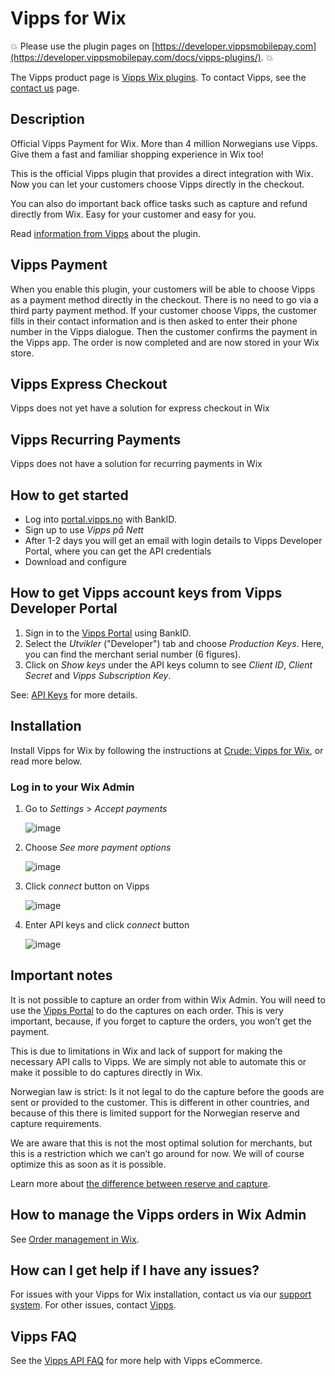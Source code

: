 # Vipps for Wix

<!-- START_COMMENT -->
💥 Please use the plugin pages on [https://developer.vippsmobilepay.com](https://developer.vippsmobilepay.com/docs/vipps-plugins/). 💥
<!-- END_COMMENT -->

The Vipps product page is [Vipps Wix plugins](https://www.vipps.no/produkter-og-tjenester/bedrift/ta-betalt-paa-nett/ta-betalt-paa-nett/Wix/).
To contact Vipps, see the [contact us](https://developer.vippsmobilepay.com/docs/vipps-developers/contact/) page.


## Description

Official Vipps Payment for Wix. More than 4 million Norwegians use Vipps. Give them a fast and familiar shopping experience in Wix too!

This is the official Vipps plugin that provides a direct integration with Wix. Now you can let your customers choose Vipps directly in the checkout.

You can also do important back office tasks such as capture and refund directly from Wix. Easy for your customer and easy for you.

Read [information from Vipps](https://www.vipps.no/produkter-og-tjenester/bedrift/ta-betalt-paa-nett/ta-betalt-paa-nett/Wix/) about the plugin.

## Vipps Payment

When you enable this plugin, your customers will be able to choose Vipps as a payment method directly in the checkout. There is no need to go via a third party payment method. If your customer choose Vipps, the customer fills in their contact information and is then asked to enter their phone number in the Vipps dialogue. Then the customer confirms the payment in the Vipps app. The order is now completed and are now stored in your Wix store.

## Vipps Express Checkout

Vipps does not yet have a solution for express checkout in Wix

## Vipps Recurring Payments

Vipps does not have a solution for recurring payments in Wix

## How to get started

- Log into [portal.vipps.no](https://portal.vipps.no/login) with BankID.
- Sign up to use *Vipps på Nett*
- After 1-2 days you will get an email with login details to Vipps Developer Portal, where you can get the API credentials
- Download and configure

## How to get Vipps account keys from Vipps Developer Portal

1. Sign in to the [Vipps Portal](https://portal.vipps.no/) using BankID.
2. Select the *Utvikler* ("Developer") tab and choose *Production Keys*. Here, you can find the merchant serial number (6 figures).
3. Click on *Show keys* under the API keys column to see *Client ID*, *Client Secret* and *Vipps Subscription Key*.

See: [API Keys](https://developer.vippsmobilepay.com/docs/vipps-developers/common-topics/api-keys) for more details.

## Installation

Install Vipps for Wix by following the instructions at [Crude: Vipps for Wix](https://crude.no/vipps-for-wix/), or read more below.

### Log in to your Wix Admin

1. Go to *Settings* > *Accept payments*

   ![image](https://user-images.githubusercontent.com/61109180/132360200-30587852-ebab-443b-94d1-ac01606301c0.png)

1. Choose *See more payment options*

   ![image](https://user-images.githubusercontent.com/61109180/132362154-4246aaed-995e-41f9-8ba0-2bb142f66794.png)

1. Click *connect* button on Vipps

   ![image](https://user-images.githubusercontent.com/61109180/132362264-f25a9a7d-b4ba-4339-862f-4c260743bc69.png)

1. Enter API keys and click *connect* button

   ![image](https://user-images.githubusercontent.com/61109180/132362356-7900361e-ca7f-4092-9a9e-784e8afe7fcb.png)

## Important notes

It is not possible to capture an order from within Wix Admin. You will need to use the [Vipps Portal](https://portal.vipps.no) to do the captures on each order. This is very important, because, if you forget to capture the orders, you won’t get the payment.

This is due to limitations in Wix and lack of support for making the necessary API calls to Vipps. We are simply not able to automate this or make it possible to do captures directly in Wix.

Norwegian law is strict: Is it not legal to do the capture before the goods are sent or provided to the customer. This is different in other countries, and because of this there is limited support for the Norwegian reserve and capture requirements.

We are aware that this is not the most optimal solution for merchants, but this is a restriction which we can’t go around for now. We will of course optimize this as soon as it is possible.

Learn more about [the difference between reserve and capture](https://developer.vippsmobilepay.com/docs/vipps-developers/faqs/reserve-and-capture-faq/#what-is-the-difference-between-reserve-capture-and-direct-capture).

## How to manage the Vipps orders in Wix Admin

See [Order management in Wix](order-management.md).

## How can I get help if I have any issues?

For issues with your Vipps for Wix installation, contact us via our [support system](https://crude.no/vipps-wix-support/). For other issues, contact [Vipps](https://developer.vippsmobilepay.com/docs/vipps-developers/contact/).

## Vipps FAQ

See the [Vipps API FAQ](https://developer.vippsmobilepay.com/docs/vipps-developers/faqs/) for more help with Vipps eCommerce.
